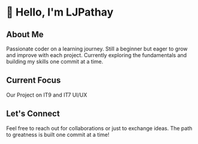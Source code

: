 # 👋 Hello, I'm LJPathay

## About Me
Passionate coder on a learning journey. Still a beginner but eager to grow and improve with each project. Currently exploring the fundamentals and building my skills one commit at a time.

## Current Focus
Our Project on IT9 and IT7 UI/UX

## Let's Connect
Feel free to reach out for collaborations or just to exchange ideas. The path to greatness is built one commit at a time!

<!---
LJPathay/LJPathay is a ✨ special ✨ repository because its `README.md` (this file) appears on your GitHub profile.
You can click the Preview link to take a look at your changes.
--->
